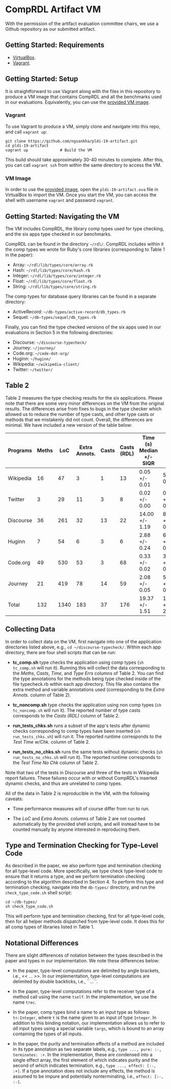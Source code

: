 # CompRDL Artifact VM

With the permission of the artifact evaluation committee chairs, we use a Github repository as our submitted artifact.

## Getting Started: Requirements

* [VirtualBox](https://www.virtualbox.org/).
* [Vagrant](https://www.vagrantup.com/).

## Getting Started: Setup

It is straightforward to use Vagrant along with the files in this repository to produce a VM image that contains CompRDL and all the benchmarks used in our evaluations. Equivalently, you can use the [provided VM image](https://drive.google.com/file/d/1X5dO5_QdHQXM4ctIbdw9ZUSxrjkg6eaC/view?usp=sharing).

### Vagrant

To use Vagrant to produce a VM, simply clone and navigate into this repo, and call `vagrant up`:
```
git clone https://github.com/ngsankha/pldi-19-artifact.git
cd pldi-19-artifact
vagrant up              # Build the VM
```

This build should take approximately 30-40 minutes to complete. After this, you can call `vagrant ssh` from within the same directory to access the VM.

### VM Image

In order to use the [provided image](https://drive.google.com/file/d/1X5dO5_QdHQXM4ctIbdw9ZUSxrjkg6eaC/view?usp=sharing), open the `pldi-19-artifact.ova` file in VirtualBox to import the VM. Once you start the VM, you can access the shell with username `vagrant` and password `vagrant`.

## Getting Started: Navigating the VM

The VM includes CompRDL, the library comp types used for type checking, and the six apps type checked in our benchmarks.

CompRDL can be found in the directory `~/rdl/`. CompRDL includes within it the comp types we wrote for Ruby's core libraries (corresponding to Table 1 in the paper):

* Array: `~/rdl/lib/types/core/array.rb`
* Hash: `~/rdl/lib/types/core/hash.rb`
* Integer: `~/rdl/lib/types/core/integer.rb`
* Float: `~/rdl/lib/types/core/float.rb`
* String: `~/rdl/lib/types/core/string.rb`

The comp types for database query libraries can be found in a separate directory:

* ActiveRecord: `~/db-types/active-record/db_types.rb`
* Sequel: `~/db-types/sequel/db_types.rb`

Finally, you can find the type checked versions of the six apps used in our evaluations in Section 5 in the following directories:

* Discourse: `~/discourse-typecheck/`
* Journey: `~/journey/`
* Code.org: `~/code-dot-org/`
* Huginn: `~/huginn/`
* Wikipedia: `~/wikipedia-client/`
* Twitter: `~/twitter/`

## Table 2

Table 2 measures the type checking results for the six applications. Please note that there are some
very minor differences on the VM from the original results. The differences arise from fixes to bugs
in the type checker which allowed us to reduce the number of type casts, and other type casts or methods that we
mistakenly did not count. Overall, the differences are minimal. We have included a new version of the table
below:

| Programs  | Meths | LoC  | Extra Annots. | Casts | Casts (RDL) | Time (s) Median +/- SIQR | Test Time No Chk (s) | Test Time w/ Chk (s) | Type Errs |
|-----------|-------|------|---------------|-------|-------------|--------------------------|----------------------|----------------------|-----------|
| Wikipedia | 16    | 47   | 3             | 1     | 13          | 0.05 +/- 0.01            | 5.94 +/ 0.20         | 6.19 +/- 0.20        | 0         |
| Twitter   | 3     | 29   | 11            | 3     | 8           | 0.02 +/- 0.00            | 0.05 +/- 0.00        | 0.06 +/ 0.00         | 0         |
| Discourse | 36    | 261  | 32            | 13    | 22          | 14.00 +/- 1.19           | 84.90 +/- 0.69       | 88.59 +/- 3.98       | 0         |
| Huginn    | 7     | 54   | 6             | 3     | 6           | 2.88 +/- 0.24            | 6.43 +/- 0.34        | 4.56 +/- 0.28        | 0         |
| Code.org  | 49    | 530  | 53            | 3     | 68          | 0.33 +/- 0.02            | 3.23 +/- 0.25        | 3.15 +/- 0.20        | 1         |
| Journey   | 21    | 419  | 78            | 14    | 59          | 2.08 +/- 0.05            | 5.67 +/- 0.69        | 6.12 +/- 1.02        | 2         |
| Total     | 132   | 1340 | 183           | 37    | 176         | 19.37 +/- 1.51           | 106.22 +/- 2.17      | 108.67 +/- 5.73      | 3         |


## Collecting Data

In order to collect data on the VM, first navigate into one of the application directories listed above,
e.g., `cd ~/discourse-typecheck/`. Within each app directory, there are four shell scripts that can be run:

* **tc_comp.sh** type checks the application using comp types (`sh tc_comp.sh` will run it). Running this will
collect the data corresponding to the _Meths_, _Casts_, _Time_, and _Type Errs_ columns of Table 2. You can find
the type annotations for the methods being type checked inside of the file typecheck.rb within each app directory.
This file also contains the extra method and variable annotations used (corresponding to the _Extra Annots._ column of Table 2).

* **tc_noncomp.sh** type checks the application using non comp types (`sh tc_noncomp.sh` will run it). The reported number of type casts corresponds to the _Casts (RDL)_ column of Table 2.

* **run_tests_chks.sh** runs a subset of the app's tests after dynamic checks corresponding to comp types have
been inserted (`sh run_tests_chks.sh`) will run it. The reported runtime corresponds to the _Test Time w/Chk._ column of Table 2.

* **run_tests_no_chks.sh** runs the same tests without dynamic checks (`sh run_tests_no_chks.sh` will run it). The reported runtime corresponds to the _Test Time No Chk_ column of Table 2.

Note that two of the tests in Discourse and three of the tests in Wikipedia report failures. These failures occur with or without CompRDL's inserted dynamic checks, and thus are unrelated to comp types.

All of the data in Table 2 is reproducible in the VM, with the following caveats:

* Time performance measures will of course differ from run to run.

* The _LoC_ and _Extra Annots._ columns of Table 2 are not counted automatically by the provided shell scripts,
and will instead have to be counted manually by anyone interested in reproducing them.

## Type and Termination Checking for Type-Level Code

As described in the paper, we also perform type and termination checking for all type-level code. More specifically, we type check type-level code to ensure that it returns a type, and we perform termination checking according
to the algorithm described in Section 4. To perform this type and termination checking, navigate into the `db-types/` directory, and run the `check_type_code.sh` shell script:

```
cd ~/db-types/
sh check_type_code.sh
```

This will perform type and termination checking, first for all type-level code, then for all helper methods dispatched from type-level code. It does this for all comp types of libraries listed in Table 1.

## Notational Differences

There are slight differences of notation between the types described in the paper and types in our implementation.
We note these differences below:

* In the paper, type-level computations are delimited by angle brackets, i.e., << ... >>.
In our implementation, type-level computations are delimited by double backticks, i.e.,  \`\`...\`\`.

* In the paper, type-level computations refer to the receiver type of a method call using the name `tself`.
In the implementation, we use the name `trec`.

* In the paper, comp types bind a name to an input type as follows: `t<:Integer`, where `t` is the name given to
an input of type `Integer`. In addition to this binding notation, our implementation
allows us to refer to *all* input types using a special variable `targs`,
which is bound to an array containing the types of all inputs.

* In the paper, the purity and termination effects of a method are included in its type annotation
as two separate labels, e.g., `type ..., pure: :-, terminates: :+`. In the implementation, these
are condensed into a single effect array, the first element of which indicates purity and the second of
which indicates termination, e.g., `type ..., effect: [:-, :+]`. If a type annotation does not include
any effects, the method is assumed to be impure and potentially nonterminating, i.e., `effect: [:-, :-]`. 
